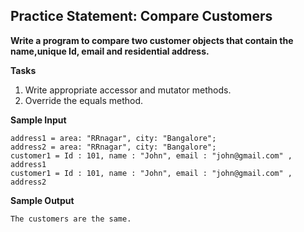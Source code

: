 ## Practice Statement: Compare Customers

**Write a program to compare two customer objects that contain the name,unique Id, email and residential address.**

**Tasks**
1. Write appropriate accessor and mutator methods.
2. Override the equals method.

**Sample Input**

    address1 = area: "RRnagar", city: "Bangalore";
    address2 = area: "RRnagar", city: "Bangalore";
    customer1 = Id : 101, name : "John", email : "john@gmail.com" , address1
    customer1 = Id : 101, name : "John", email : "john@gmail.com" , address2

**Sample Output**

    The customers are the same.